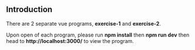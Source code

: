 Introduction
---
There are 2 separate vue programs, **exercise-1** and **exercise-2**.

Upon open of each program, please run **npm install** then **npm run dev** then head to **http://localhost:3000/** to view the program.
